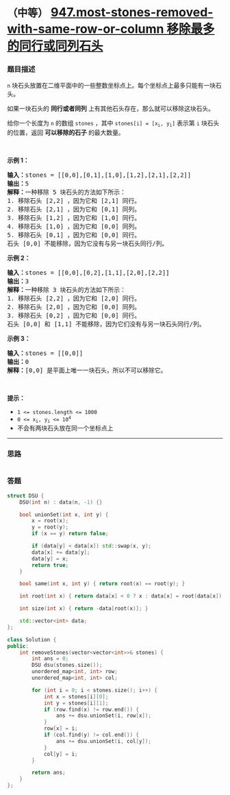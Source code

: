 # `（中等）` [947.most-stones-removed-with-same-row-or-column 移除最多的同行或同列石头](https://leetcode-cn.com/problems/most-stones-removed-with-same-row-or-column/)

### 题目描述
<p><code>n</code> 块石头放置在二维平面中的一些整数坐标点上。每个坐标点上最多只能有一块石头。</p>

<p>如果一块石头的 <strong>同行或者同列</strong> 上有其他石头存在，那么就可以移除这块石头。</p>

<p>给你一个长度为 <code>n</code> 的数组 <code>stones</code> ，其中 <code>stones[i] = [x<sub>i</sub>, y<sub>i</sub>]</code> 表示第 <code>i</code> 块石头的位置，返回 <strong>可以移除的石子</strong> 的最大数量。</p>

<p>&nbsp;</p>

<p><strong>示例 1：</strong></p>

<pre><strong>输入：</strong>stones = [[0,0],[0,1],[1,0],[1,2],[2,1],[2,2]]
<strong>输出：</strong>5
<strong>解释：</strong>一种移除 5 块石头的方法如下所示：
1. 移除石头 [2,2] ，因为它和 [2,1] 同行。
2. 移除石头 [2,1] ，因为它和 [0,1] 同列。
3. 移除石头 [1,2] ，因为它和 [1,0] 同行。
4. 移除石头 [1,0] ，因为它和 [0,0] 同列。
5. 移除石头 [0,1] ，因为它和 [0,0] 同行。
石头 [0,0] 不能移除，因为它没有与另一块石头同行/列。</pre>

<p><strong>示例 2：</strong></p>

<pre><strong>输入：</strong>stones = [[0,0],[0,2],[1,1],[2,0],[2,2]]
<strong>输出：</strong>3
<strong>解释：</strong>一种移除 3 块石头的方法如下所示：
1. 移除石头 [2,2] ，因为它和 [2,0] 同行。
2. 移除石头 [2,0] ，因为它和 [0,0] 同列。
3. 移除石头 [0,2] ，因为它和 [0,0] 同行。
石头 [0,0] 和 [1,1] 不能移除，因为它们没有与另一块石头同行/列。</pre>

<p><strong>示例 3：</strong></p>

<pre><strong>输入：</strong>stones = [[0,0]]
<strong>输出：</strong>0
<strong>解释：</strong>[0,0] 是平面上唯一一块石头，所以不可以移除它。</pre>

<p>&nbsp;</p>

<p><strong>提示：</strong></p>

<ul>
	<li><code>1 &lt;= stones.length &lt;= 1000</code></li>
	<li><code>0 &lt;= x<sub>i</sub>, y<sub>i</sub> &lt;= 10<sup>4</sup></code></li>
	<li>不会有两块石头放在同一个坐标点上</li>
</ul>


---
### 思路
```
```



### 答题
``` C++
struct DSU {
    DSU(int n) : data(n, -1) {}

    bool unionSet(int x, int y) {
        x = root(x);
        y = root(y);
        if (x == y) return false;

        if (data[y] < data[x]) std::swap(x, y);
        data[x] += data[y];
        data[y] = x;
        return true;
    }

    bool same(int x, int y) { return root(x) == root(y); }

    int root(int x) { return data[x] < 0 ? x : data[x] = root(data[x]); }

    int size(int x) { return -data[root(x)]; }

    std::vector<int> data;
};

class Solution {
public:
    int removeStones(vector<vector<int>>& stones) {
        int ans = 0;
        DSU dsu(stones.size());
        unordered_map<int, int> row;
        unordered_map<int, int> col;

        for (int i = 0; i < stones.size(); i++) {
            int x = stones[i][0];
            int y = stones[i][1];
            if (row.find(x) != row.end()) {
                ans += dsu.unionSet(i, row[x]);
            }
            row[x] = i;
            if (col.find(y) != col.end()) {
                ans += dsu.unionSet(i, col[y]);
            }
            col[y] = i;
        }

        return ans;
    }
};
```




